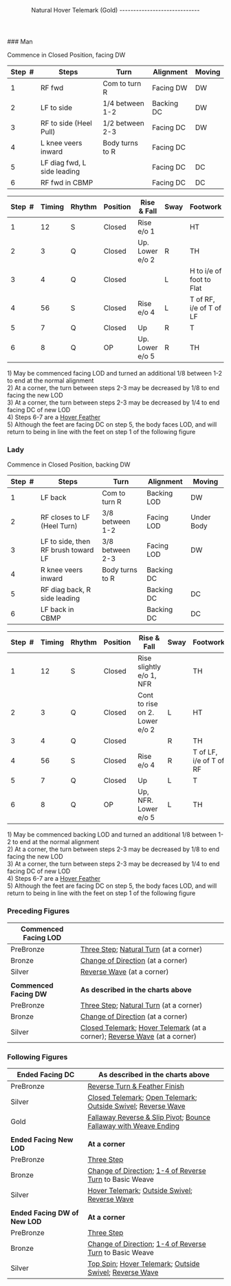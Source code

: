 <header>Natural Hover Telemark (Gold)
-----------------------------

 </header>### Man

Commence in Closed Position, facing DW

 | **Step<span style="color:white">\_</span>\#** | **Steps** | **Turn** | **Alignment** | **Moving** |
|---|---|---|---|---|
| 1 | RF fwd | Com to turn R | Facing DW | DW |
| 2 | LF to side | 1/4 between 1-2 | Backing DC | DW |
| 3 | RF to side (Heel Pull) | 1/2 between 2-3 | Facing DC | DW |
| 4 | L knee veers inward | Body turns to R | Facing DC |  |
| 5 | LF diag fwd, L side leading |  | Facing DC | DC |
| 6 | RF fwd in CBMP |  | Facing DC | DC |

 | **Step<span style="color:white">\_</span>\#** | **Timing** | **Rhythm** | **Position** | **Rise &amp; Fall** | **Sway** | **Footwork** |
|---|---|---|---|---|---|---|
| 1 | 12 | S | Closed | Rise e/o 1 |  | HT |
| 2 | 3 | Q | Closed | Up. Lower e/o 2 | R | TH |
| 3 | 4 | Q | Closed |  | L | H to i/e of foot to Flat |
| 4 | 56 | S | Closed | Rise e/o 4 | L | T of RF, i/e of T of LF |
| 5 | 7 | Q | Closed | Up | R | T |
| 6 | 8 | Q | OP | Up. Lower e/o 5 | R | TH |

1\) May be commenced facing LOD and turned an additional 1/8 between 1-2 to end at the normal alignment  
 2) At a corner, the turn between steps 2-3 may be decreased by 1/8 to end facing the new LOD  
 3) At a corner, the turn between steps 2-3 may be decreased by 1/4 to end facing DC of new LOD  
 4) Steps 6-7 are a [Hover Feather](hover_feather.md)  
 5) Although the feet are facing DC on step 5, the body faces LOD, and will return to being in line with the feet on step 1 of the following figure

### Lady

Commence in Closed Position, backing DW

 | **Step<span style="color:white">\_</span>\#** | **Steps** | **Turn** | **Alignment** | **Moving** |
|---|---|---|---|---|
| 1 | LF back | Com to turn R | Backing LOD | DW |
| 2 | RF closes to LF (Heel Turn) | 3/8 between 1-2 | Facing LOD | Under Body |
| 3 | LF to side, then RF brush toward LF | 3/8 between 2-3 | Facing LOD | DW |
| 4 | R knee veers inward | Body turns to R | Backing DC |  |
| 5 | RF diag back, R side leading |  | Backing DC | DC |
| 6 | LF back in CBMP |  | Backing DC | DC |

 | **Step<span style="color:white">\_</span>\#** | **Timing** | **Rhythm** | **Position** | **Rise &amp; Fall** | **Sway** | **Footwork** |
|---|---|---|---|---|---|---|
| 1 | 12 | S | Closed | Rise slightly e/o 1, NFR |  | TH |
| 2 | 3 | Q | Closed | Cont to rise on 2. Lower e/o 2 | L | HT |
| 3 | 4 | Q | Closed |  | R | TH |
| 4 | 56 | S | Closed | Rise e/o 4 | R | T of LF, i/e of T of RF |
| 5 | 7 | Q | Closed | Up | L | T |
| 6 | 8 | Q | OP | Up, NFR. Lower e/o 5 | L | TH |

1\) May be commenced backing LOD and turned an additional 1/8 between 1-2 to end at the normal alignment  
 2) At a corner, the turn between steps 2-3 may be decreased by 1/8 to end facing the new LOD  
 3) At a corner, the turn between steps 2-3 may be decreased by 1/4 to end facing DC of new LOD  
 4) Steps 6-7 are a [Hover Feather](hover_feather.md)  
 5) Although the feet are facing DC on step 5, the body faces LOD, and will return to being in line with the feet on step 1 of the following figure

### Preceding Figures

 | **Commenced Facing LOD** |  |
|---|---|
| PreBronze | [Three Step](three_step.md); [Natural Turn](natural_turn.md) (at a corner) |
| Bronze | [Change of Direction](change_direction.md) (at a corner) |
| Silver | [Reverse Wave](reverse_wave.md) (at a corner) |
|  |  |
| **Commenced Facing DW** | **As described in the charts above** |
| PreBronze | [Three Step](three_step.md); [Natural Turn](natural_turn.md) (at a corner) |
| Bronze | [Change of Direction](change_direction.md) (at a corner) |
| Silver | [Closed Telemark](closed_telemark.md); [Hover Telemark](hover_telemark.md) (at a corner); [Reverse Wave](reverse_wave.md) (at a corner) |

### Following Figures

 | **Ended Facing DC** | **As described in the charts above** |
|---|---|
| PreBronze | [Reverse Turn &amp; Feather Finish](reverse_turn.md) |
| Silver | [Closed Telemark](closed_telemark.md); [Open Telemark](open_telemark.md); [Outside Swivel](outside_swivel.md); [Reverse Wave](reverse_wave.md) |
| Gold | [Fallaway Reverse &amp; Slip Pivot](fallaway_reverse.md); [Bounce Fallaway with Weave Ending](bounce_fallaway.md) |
|  |  |
| **Ended Facing New LOD** | **At a corner** |
| PreBronze | [Three Step](three_step.md) |
| Bronze | [Change of Direction](change_direction.md); [1-4 of Reverse Turn](reverse_turn.md) to Basic Weave |
| Silver | [Hover Telemark](hover_telemark.md); [Outside Swivel](outside_swivel.md); [Reverse Wave](reverse_wave.md) |
|  |  |
| **Ended Facing DW of New LOD** | **At a corner** |
| PreBronze | [Three Step](three_step.md) |
| Bronze | [Change of Direction](change_direction.md); [1-4 of Reverse Turn](reverse_turn.md) to Basic Weave |
| Silver | [Top Spin](top_spin.md); [Hover Telemark](hover_telemark.md); [Outside Swivel](outside_swivel.md); [Reverse Wave](reverse_wave.md) |